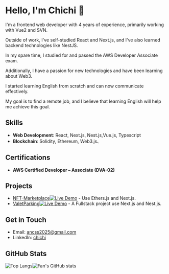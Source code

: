 # Hello, I'm Chichi 👋

I'm a frontend web developer with 4 years of experience, primarily working with Vue2 and SVN. 

Outside of work, I've self-studied React and Next.js, and I've also learned backend technologies like NestJS. 

In my spare time, I studied for and passed the AWS Developer Associate exam.

Additionally, I have a passion for new technologies and have been learning about Web3. 

I started learning English from scratch and can now communicate effectively. 

My goal is to find a remote job, and I believe that learning English will help me achieve this goal.


## Skills
- **Web Development**: React, Next.js, Nest.js,Vue.js, Typescript
- **Blockchain**: Solidity, Ethereum, Web3.js、

## Certifications
- **AWS Certified Developer – Associate (DVA-02)**

## Projects
- [ NFT-Marketplace](https://github.com/Ancss/NFT-Marketplace)[![Live Demo](https://img.shields.io/badge/Live_Demo-brightgreen.svg)](https://nft.chichi.hair/) - Use Ethers.js and Next.js.
- [ValetParking](https://github.com/Ancss/ValetParking)[![Live Demo](https://img.shields.io/badge/Live_Demo-brightgreen.svg)](https://valetparking.chichi.hair) - A Fullstack project use Next.js and Nest.js.

## Get in Touch
- Email: [ancss2025@gmail.com](mailto:ancss2025@gmail.com)
- LinkedIn: [chichi](https://www.linkedin.com/in/huang-chee-6846712aa/?locale=en_US)


## GitHub Stats
<div style="display: flex; ">
  <img src="https://github-readme-stats.vercel.app/api/top-langs/?username=Ancss&layout=compact" alt="Top Langs">
  <img src="https://github-readme-stats.vercel.app/api?username=Ancss&show_icons=true" alt="Fan's GitHub stats">
</div>
<!--
**Ancss/Ancss** is a ✨ _special_ ✨ repository because its `README.md` (this file) appears on your GitHub profile.

Here are some ideas to get you started:

- 🔭 I’m currently working on ...
- 🌱 I’m currently learning ...
- 👯 I’m looking to collaborate on ...
- 🤔 I’m looking for help with ...
- 💬 Ask me about ...
- 📫 How to reach me: ...
- 😄 Pronouns: ...
- ⚡ Fun fact: ...
-->
